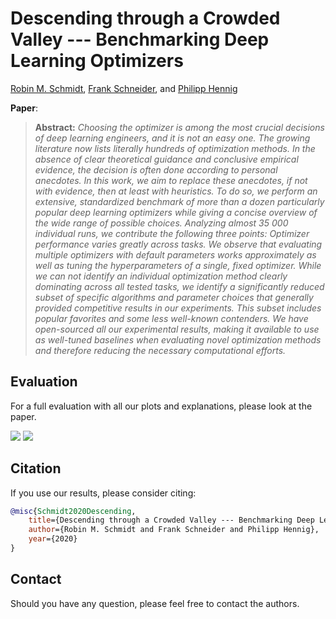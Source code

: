 # Descending through a Crowded Valley --- Benchmarking Deep Learning Optimizers

[Robin M. Schmidt](https://scholar.google.de/citations?user=20vb63kAAAAJ&hl=de), [Frank Schneider](https://scholar.google.com/citations?user=znq-WkAAAAAJ&hl=en), and [Philipp Hennig](https://scholar.google.de/citations?user=UeG5w08AAAAJ&hl=en)

**Paper**: <insert link here>

> **Abstract:** *Choosing the optimizer is among the most crucial decisions of deep learning engineers, and it is not an easy one. The growing literature now lists literally hundreds of optimization methods. In the absence of clear theoretical guidance and conclusive empirical evidence, the decision is often done according to personal anecdotes. In this work, we aim to replace these anecdotes, if not with evidence, then at least with heuristics. To do so, we perform an extensive, standardized benchmark of more than a dozen particularly popular deep learning optimizers while giving a concise overview of the wide range of possible choices. Analyzing almost 35 000 individual runs, we contribute the following three points: Optimizer performance varies greatly across tasks. We observe that evaluating multiple optimizers with default parameters works approximately as well as tuning the hyperparameters of a single, fixed optimizer. While we can not identify an individual optimization method clearly dominating across all tested tasks, we identify a significantly reduced subset of specific algorithms and parameter choices that generally provided competitive results in our experiments. This subset includes popular favorites and some less well-known contenders. We have open-sourced all our experimental results, making it available to use as well-tuned baselines when evaluating novel optimization methods and therefore reducing the necessary computational efforts.* 


## Evaluation

For a full evaluation with all our plots and explanations, please look at the paper.

<img src = "https://imgur.com/a/MMNzD6n" >

<img src = "https://imgur.com/a/qmZPiFR" >

## Citation
If you use our results, please consider citing:

```bibtex
@misc{Schmidt2020Descending,
    title={Descending through a Crowded Valley --- Benchmarking Deep Learning Optimizers},
    author={Robin M. Schmidt and Frank Schneider and Philipp Hennig},
    year={2020}
}
```
    
## Contact
Should you have any question, please feel free to contact the authors.
